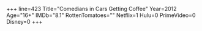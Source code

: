 +++
line=423
Title="Comedians in Cars Getting Coffee"
Year=2012
Age="16+"
IMDb="8.1"
RottenTomatoes=""
Netflix=1
Hulu=0
PrimeVideo=0
Disney=0
+++


